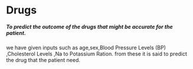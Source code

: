# Drugs
#####  To predict the outcome of the drugs that might be accurate for the patient.
 
 we have given inputs such as age,sex,Blood Pressure Levels (BP) ,Cholesterol Levels ,Na to Potassium Ration.
 from these it is said to predict the drug that the patient need.
 
